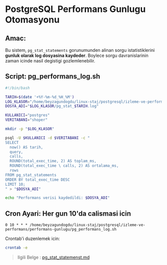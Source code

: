 # PostgreSQL Performans Gunlugu Otomasyonu

## Amac:

Bu sistem, `pg_stat_statements` gorunumunden alinan sorgu istatistiklerini **gunluk olarak log dosyasina kaydeder**.
Boylece sorgu davranislarinin zaman icinde  nasil degistigi gozlemlenebilir.

## Script: pg_performans_log.sh

```bash
#!/bin/bash

TARIH=$(date '+%Y-%m-%d_%H_%M')
LOG_KLASOR="/home/beyzagundogdu/linux-staj/postgresql/izleme-ve-performans/performans-gunlugu/logs"
DOSYA_ADI="$LOG_KLASOR/pg_stat_$TARIH.log" 

KULLANICI="postgres"
VERITABANI="shoper"

mkdir -p "$LOG_KLASOR"

psql -U $KULLANICI -d $VERITABANI -c "
SELECT 
  now() AS tarih,
  query,
  calls,
  ROUND(total_exec_time, 2) AS toplam_ms,
  ROUND(total_exec_time \ calls, 2) AS ortalama_ms,
  rows
FROM pg_stat_statements
ORDER BY total_exec_time DESC
LIMIT 10;
" > "$DOSYA_ADI"

echo "Performans verisi kaydedildi: $DOSYA_ADI"
```

## Cron Ayari: Her gun 10'da calismasi icin
```cron
0 10 * * * /home/beyzagundogdu/linux-staj/postgresql/izleme-ve-performans/performans-gunlugu/pg_performans_log.sh
```

Crontab'i duzenlemek icin:
```bash
crontab -e 
```


> Ilgili Belge : [pg_stat_statemenst.md](pg_stat_statements.md)
